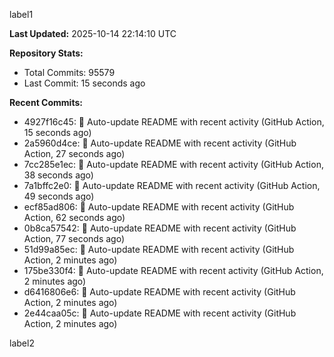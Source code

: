 
label1 
<!-- ACTIVITY_START -->
**Last Updated:** 2025-10-14 22:14:10 UTC

**Repository Stats:**
- Total Commits: 95579
- Last Commit: 15 seconds ago

**Recent Commits:**
- 4927f16c45: 🤖 Auto-update README with recent activity (GitHub Action, 15 seconds ago)
- 2a5960d4ce: 🤖 Auto-update README with recent activity (GitHub Action, 27 seconds ago)
- 7cc285e1ec: 🤖 Auto-update README with recent activity (GitHub Action, 38 seconds ago)
- 7a1bffc2e0: 🤖 Auto-update README with recent activity (GitHub Action, 49 seconds ago)
- ecf85ad806: 🤖 Auto-update README with recent activity (GitHub Action, 62 seconds ago)
- 0b8ca57542: 🤖 Auto-update README with recent activity (GitHub Action, 77 seconds ago)
- 51d99a85ec: 🤖 Auto-update README with recent activity (GitHub Action, 2 minutes ago)
- 175be330f4: 🤖 Auto-update README with recent activity (GitHub Action, 2 minutes ago)
- d6416806e6: 🤖 Auto-update README with recent activity (GitHub Action, 2 minutes ago)
- 2e44caa05c: 🤖 Auto-update README with recent activity (GitHub Action, 2 minutes ago)
<!-- ACTIVITY_END -->

label2
